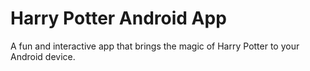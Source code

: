 # Harry Potter Android App

A fun and interactive app that brings the magic of Harry Potter to your Android device.